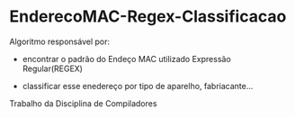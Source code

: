 # EnderecoMAC-Regex-Classificacao

Algoritmo responsável por:

* encontrar o padrão do Endeço MAC utilizado Expressão Regular(REGEX)

* classificar esse enedereço por tipo de aparelho, fabriacante...

Trabalho da Disciplina de Compiladores 
